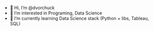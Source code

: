 - 👋 Hi, I’m @dvorchuck
- 👀 I’m interested in Programing, Data Science
- 🌱 I’m currently learning Data Science stack (Python + libs, Tableau, SQL) 

<!---
dvorchuck/dvorchuck is a ✨ special ✨ repository because its `README.md` (this file) appears on your GitHub profile.
You can click the Preview link to take a look at your changes.
--->
